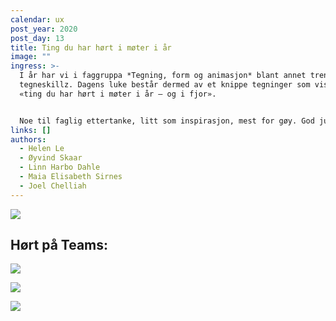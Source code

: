 ```yaml
---
calendar: ux
post_year: 2020
post_day: 13
title: Ting du har hørt i møter i år
image: ""
ingress: >-
  I år har vi i faggruppa *Tegning, form og animasjon* blant annet trent på våre
  tegneskillz. Dagens luke består dermed av et knippe tegninger som visualiserer
  «ting du har hørt i møter i år – og i fjor». 


  Noe til faglig ettertanke, litt som inspirasjon, mest for gøy. God jul 🎅
links: []
authors:
  - Helen Le
  - Øyvind Skaar
  - Linn Harbo Dahle
  - Maia Elisabeth Sirnes
  - Joel Chelliah
---
```

![](/assets/stickie.png)

## Hørt på Teams:

![](/assets/gammelhånd.png)

![](/assets/dyskord-digital.png)

![](/assets/taetskippertak.png)